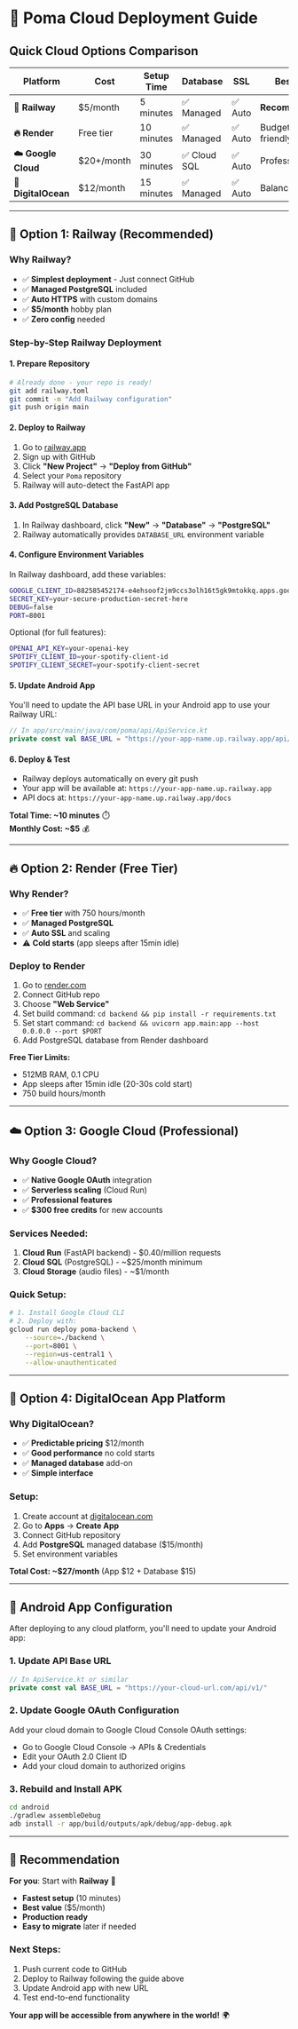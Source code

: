 # 🚀 Poma Cloud Deployment Guide

## Quick Cloud Options Comparison

| Platform | Cost | Setup Time | Database | SSL | Best For |
|----------|------|------------|----------|-----|----------|
| **🥇 Railway** | $5/month | 5 minutes | ✅ Managed | ✅ Auto | **Recommended** |
| **🔥 Render** | Free tier | 10 minutes | ✅ Managed | ✅ Auto | Budget-friendly |
| **☁️ Google Cloud** | $20+/month | 30 minutes | ✅ Cloud SQL | ✅ Auto | Professional |
| **🌊 DigitalOcean** | $12/month | 15 minutes | ✅ Managed | ✅ Auto | Balanced |

---

## 🥇 **Option 1: Railway (Recommended)**

### Why Railway?
- ✅ **Simplest deployment** - Just connect GitHub
- ✅ **Managed PostgreSQL** included
- ✅ **Auto HTTPS** with custom domains
- ✅ **$5/month** hobby plan
- ✅ **Zero config** needed

### Step-by-Step Railway Deployment

#### 1. **Prepare Repository**
```bash
# Already done - your repo is ready!
git add railway.toml
git commit -m "Add Railway configuration"
git push origin main
```

#### 2. **Deploy to Railway**
1. Go to [railway.app](https://railway.app)
2. Sign up with GitHub
3. Click **"New Project"** → **"Deploy from GitHub"**
4. Select your `Poma` repository
5. Railway will auto-detect the FastAPI app

#### 3. **Add PostgreSQL Database**
1. In Railway dashboard, click **"New"** → **"Database"** → **"PostgreSQL"**  
2. Railway automatically provides `DATABASE_URL` environment variable

#### 4. **Configure Environment Variables**
In Railway dashboard, add these variables:
```bash
GOOGLE_CLIENT_ID=882585452174-e4ehsoof2jm9ccs3olh16t5gk9mtokkq.apps.googleusercontent.com
SECRET_KEY=your-secure-production-secret-here
DEBUG=false
PORT=8001
```

Optional (for full features):
```bash
OPENAI_API_KEY=your-openai-key
SPOTIFY_CLIENT_ID=your-spotify-client-id
SPOTIFY_CLIENT_SECRET=your-spotify-client-secret
```

#### 5. **Update Android App**
You'll need to update the API base URL in your Android app to use your Railway URL:
```kotlin
// In app/src/main/java/com/poma/api/ApiService.kt
private const val BASE_URL = "https://your-app-name.up.railway.app/api/v1/"
```

#### 6. **Deploy & Test**
- Railway deploys automatically on every git push
- Your app will be available at: `https://your-app-name.up.railway.app`
- API docs at: `https://your-app-name.up.railway.app/docs`

**Total Time: ~10 minutes** ⏱️  
**Monthly Cost: ~$5** 💰

---

## 🔥 **Option 2: Render (Free Tier)**

### Why Render?
- ✅ **Free tier** with 750 hours/month
- ✅ **Managed PostgreSQL** 
- ✅ **Auto SSL** and scaling
- ⚠️ **Cold starts** (app sleeps after 15min idle)

### Deploy to Render
1. Go to [render.com](https://render.com)
2. Connect GitHub repo
3. Choose **"Web Service"**
4. Set build command: `cd backend && pip install -r requirements.txt`
5. Set start command: `cd backend && uvicorn app.main:app --host 0.0.0.0 --port $PORT`
6. Add PostgreSQL database from Render dashboard

**Free Tier Limits:**
- 512MB RAM, 0.1 CPU  
- App sleeps after 15min idle (20-30s cold start)
- 750 build hours/month

---

## ☁️ **Option 3: Google Cloud (Professional)**

### Why Google Cloud?
- ✅ **Native Google OAuth** integration
- ✅ **Serverless scaling** (Cloud Run)
- ✅ **Professional features**
- ✅ **$300 free credits** for new accounts

### Services Needed:
1. **Cloud Run** (FastAPI backend) - $0.40/million requests
2. **Cloud SQL** (PostgreSQL) - ~$25/month minimum  
3. **Cloud Storage** (audio files) - ~$1/month

### Quick Setup:
```bash
# 1. Install Google Cloud CLI
# 2. Deploy with:
gcloud run deploy poma-backend \
    --source=./backend \
    --port=8001 \
    --region=us-central1 \
    --allow-unauthenticated
```

---

## 🌊 **Option 4: DigitalOcean App Platform**

### Why DigitalOcean?
- ✅ **Predictable pricing** $12/month
- ✅ **Good performance** no cold starts
- ✅ **Managed database** add-on
- ✅ **Simple interface**

### Setup:
1. Create account at [digitalocean.com](https://digitalocean.com)
2. Go to **Apps** → **Create App**
3. Connect GitHub repository
4. Add **PostgreSQL** managed database ($15/month)
5. Set environment variables

**Total Cost: ~$27/month** (App $12 + Database $15)

---

## 📱 **Android App Configuration**

After deploying to any cloud platform, you'll need to update your Android app:

### 1. **Update API Base URL**
```kotlin
// In ApiService.kt or similar
private const val BASE_URL = "https://your-cloud-url.com/api/v1/"
```

### 2. **Update Google OAuth Configuration**  
Add your cloud domain to Google Cloud Console OAuth settings:
- Go to Google Cloud Console → APIs & Credentials
- Edit your OAuth 2.0 Client ID
- Add your cloud domain to authorized origins

### 3. **Rebuild and Install APK**
```bash
cd android
./gradlew assembleDebug
adb install -r app/build/outputs/apk/debug/app-debug.apk
```

---

## 🎯 **Recommendation**

**For you**: Start with **Railway** 🥇
- **Fastest setup** (10 minutes)
- **Best value** ($5/month)  
- **Production ready**
- **Easy to migrate** later if needed

### Next Steps:
1. Push current code to GitHub
2. Deploy to Railway following the guide above
3. Update Android app with new URL
4. Test end-to-end functionality

**Your app will be accessible from anywhere in the world!** 🌍